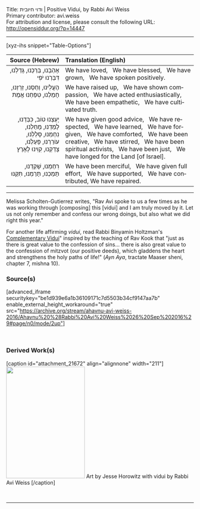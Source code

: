 <html>
<head></head>
<body>
Title: ודוי חיובית | Positive Vidui, by Rabbi Avi Weiss<br />
Primary contributor: avi.weiss<br />
For attribution and license, please consult the following URL: <a href="http://opensiddur.org/?p=14447">http://opensiddur.org/?p=14447</a>
<p />
<hr />

[xyz-ihs snippet="Table-Options"]<table style="margin-left: auto; margin-right: auto;" class="draggable">
<thead><tr><th id="x" style="text-align: right;">Source (Hebrew)</th><th style="text-align: left;">Translation (English)</th></tr></thead>
<tbody>
<tr><td style="vertical-align:top;">
<div class="liturgy" lang="he" style="text-align: right;">
<span class="acrostic">אָ</span>הַבְנוּ, 
<span class="acrostic">בֵּ</span>רַכְנוּ, 
<span class="acrostic">גָּ</span>דַלְנוּ, 
<span class="acrostic">דִּ</span>בַּרְנוּ יֹפִי
</span></div></td>

<td style="vertical-align:top;">
<div class="english" lang="en">
We have loved, <span class="acrostic">&nbsp;</span>
We have blessed, <span class="acrostic">&nbsp;</span>
We have grown, <span class="acrostic">&nbsp;</span>
We have spoken positively. <span class="acrostic">&nbsp;</span>
</div></td>
</tr>

<tr><td style="vertical-align:top;">
<div class="liturgy" lang="he" style="text-align: right;">
<span class="acrostic">הֶ</span>עֱלִינוּ, 
<span class="acrostic">וְ</span>חַסְנוּ, 
<span class="acrostic">זֵ</span>רַזְנוּ, 
<span class="acrostic">חָ</span>מַלְנוּ, 
<span class="acrostic">טִ</span>פַּחְנוּ אֱמֶת
</span></div></td>

<td style="vertical-align:top;">
<div class="english" lang="en">
We have raised up, <span class="acrostic">&nbsp;</span>
We have shown compassion, <span class="acrostic">&nbsp;</span>
We have acted enthusiastically, <span class="acrostic">&nbsp;</span>
We have been empathetic, <span class="acrostic">&nbsp;</span>
We have cultivated truth. <span class="acrostic">&nbsp;</span>
</div></td>
</tr>

<tr><td style="vertical-align:top;">
<div class="liturgy" lang="he" style="text-align: right;">
<span class="acrostic">יָ</span>עַצְנוּ טוֹב, 
<span class="acrostic">כִּ</span>בַּדְנוּ, 
<span class="acrostic">לָ</span>מַדְנוּ, 
<span class="acrostic">מָ</span>חַלְנוּ, 
<span class="acrostic">נִ</span>חַמְנוּ, 
<span class="acrostic">סָ</span>לַלְנוּ, 
<span class="acrostic">ע</span>וֹרַרְנוּ, 
<span class="acrostic">פָּ</span>עַלְנוּ, 
<span class="acrostic">צָ</span>דַקְנוּ, 
<span class="acrostic">קִ</span>וִּינוּ לָאָרֶץ
</span></div></td>

<td style="vertical-align:top;">
<div class="english" lang="en">
We have given good advice, <span class="acrostic">&nbsp;</span>
We have respected, <span class="acrostic">&nbsp;</span>
We have learned, <span class="acrostic">&nbsp;</span>
We have forgiven, <span class="acrostic">&nbsp;</span>
We have comforted, <span class="acrostic">&nbsp;</span>
We have been creative, <span class="acrostic">&nbsp;</span>
We have stirred, <span class="acrostic">&nbsp;</span>
We have been spiritual activists, <span class="acrostic">&nbsp;</span>
We have been just, <span class="acrostic">&nbsp;</span>
We have longed for the Land [of Israel]. <span class="acrostic">&nbsp;</span>
</div></td>
</tr>

<tr><td style="vertical-align:top;">
<div class="liturgy" lang="he" style="text-align: right;">
<span class="acrostic">רִ</span>חַמְנוּ,
<span class="acrostic">שָׁ</span>קַדְנוּ,
<span class="acrostic">תָּ</span>מַכְנוּ,
תָּרַמְנוּ,
תִּקַּנּוּ
</span></div></td>

<td style="vertical-align:top;">
<div class="english" lang="en">
We have been merciful, <span class="acrostic">&nbsp;</span>
We have given full effort, <span class="acrostic">&nbsp;</span>
We have supported, <span class="acrostic">&nbsp;</span>
We have contributed,
We have repaired.
</div></td>
</tr>
</tbody></table>

<hr />

Melissa Scholten-Gutierrez writes, "Rav Avi spoke to us a few times as he was working through [composing] this [vidui] and I am truly moved by it. Let us not only remember and confess our wrong doings, but also what we did right this year."

For another life affirming <em>vidui</em>, read Rabbi Binyamin Holtzman's <a href="https://opensiddur.org/prayers-for/special-days/high-holy-days/yom-kippur/havidui-ha-mashlim-by-binyamin-holtzman/">Complementary Vidui</a>" inspired by the teaching of Rav Kook that "just as there is great value to the confession of sins... there is also great value to the confession of mitzvot (our positive deeds), which gladdens the heart and strengthens the holy paths of life!" (<em>Ayn Aya</em>, tractate Maaser sheni, chapter 7, mishna 10).

<h3>Source(s)</h3>

[advanced_iframe securitykey="be1d939e6a1b36109171c7d5503b34cf9147aa7b" enable_external_height_workaround="true" src="https://archive.org/stream/ahavnu-avi-weiss-2016/Ahavnu%20%28Rabbi%20Avi%20Weiss%2026%20Sep%202016%29#page/n0/mode/2up"]

&nbsp;
<h3>Derived Work(s)</h3>

[caption id="attachment_21672" align="alignnone" width="211"]<a href="https://opensiddur.org/wp-content/uploads/2016/09/positive-vidui-by-Rabbi-Avi-Weiss-art-by-Jesse-Horowitz.jpg"><img src="https://opensiddur.org/wp-content/uploads/2016/09/positive-vidui-by-Rabbi-Avi-Weiss-art-by-Jesse-Horowitz-211x300.jpg" alt="" width="211" height="300" class="size-medium wp-image-21672" /></a> Art by Jesse Horowitz with vidui by Rabbi Avi Weiss [/caption]

&nbsp;

<hr />

&nbsp;
</body>
</html>